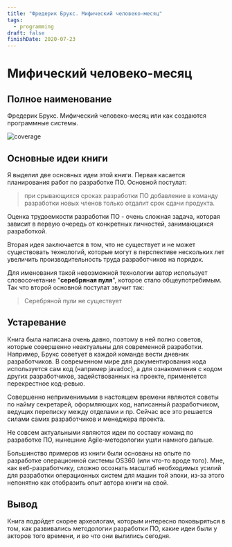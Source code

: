 ```yaml
---
title: "Фредерик Брукс. Мифический человеко-месяц"
tags:
  - programming
draft: false
finishDate: 2020-07-23
---
```


# Мифический человеко-месяц

## Полное наименование

Фредерик Брукс. Мифический человеко-месяц или как создаются программные системы.

![coverage](../_resources/mythical_man-mythical_man-month.jpg)


## Основные идеи книги
Я выделил две основных идеи этой книги.
Первая касается планирования работ по разработке ПО. Основной постулат:

> при срывающихся сроках разработки ПО добавление в команду разработки новых членов только отдалит срок сдачи продукта.

Оценка трудоемкости разработки ПО - очень сложная задача, которая зависит в первую очередь от конкретных личностей, занимающихся разработкой.

Вторая идея заключается в том, что не существует и не может существовать технологий, которые могут в перспективе нескольких лет увеличить производительность труда разработчиков на порядок.

Для именования такой невозможной технологии автор использует словосочетание "**серебряная пуля**", которое стало общеупотребимым. Так что второй основной постулат звучит так:

> Серебряной пули не существует


## Устаревание

Книга была написана очень давно, поэтому в ней полно советов, которые совершенно неактуальны для современной разработки. Например, Брукс советует в каждой команде вести дневник разработчиков. В современном мире для документирования кода используется сам код (например javadoc), а для ознакомления с кодом других разработчиков, задействованных на проекте, применяется перекрестное код-ревью.

Совершенно неприменимыми в настоящем времени являются советы по найму секретарей, оформляющих код, написанный разработчиком, ведущих переписку между отделами и пр. Сейчас все это решается силами самих разработчиков и менеджера проекта.

Не совсем актуальными являются идеи по составу команд по разработке ПО, нынешние Agile-методологии ушли намного дальше.

Большинство примеров из книги были основаны на опыте по разработке операционной системы OS360 (или что-то вроде того). Мне, как веб-разработчику, сложно осознать масштаб необходимых усилий для разработки операционных систем для машин той эпохи, из-за этого непонятно как отобразить опыт автора книги на свой.


## Вывод

Книга подойдет скорее археологам, которым интересно поковыряться в том, как развивались методологии разработки ПО, какие идеи были у акторов того времени, и во что они вылились сегодня.
